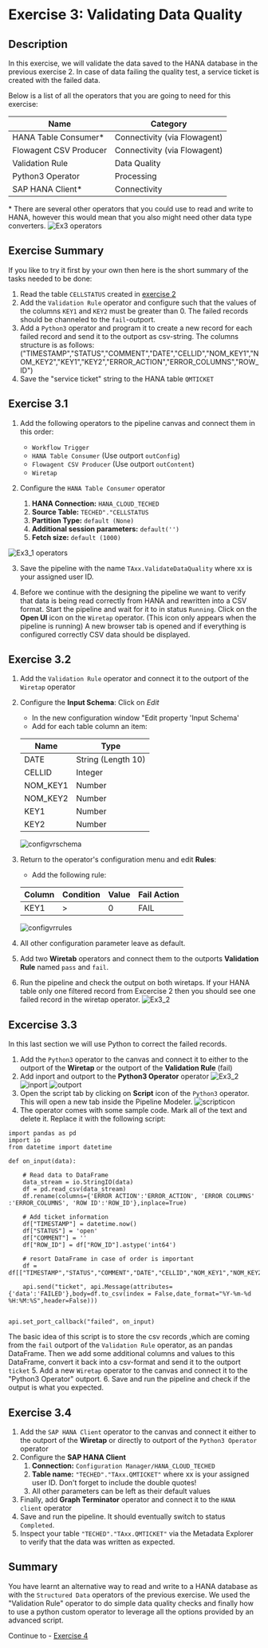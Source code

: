 # Exercise 3: Validating Data Quality


## Description

In this exercise, we will validate the data saved to the HANA database in the previous exercise 2. In case of data failing the quality test, a service ticket is created with the failed data.

Below is a list of all the operators that you are going to need for this exercise:

|Name|Category|
|----|--------|
|HANA Table Consumer*|Connectivity (via Flowagent)|
|Flowagent CSV Producer|Connectivity (via Flowagent)|
|Validation Rule|Data Quality|
|Python3 Operator|Processing|
|SAP HANA Client*|Connectivity|

\* There are several other operators that you could use to read and write to HANA, however this would mean that you also might need other data type converters.  ![Ex3 operators](./images/ex3operators.png)

## Exercise Summary
If you like to try it first by your own then here is the short summary of the tasks needed to be done:

1. Read the table `CELLSTATUS` created in [exercise 2](../ex2/README.html)
2. Add the `Validation Rule` operator and configure such that the values of the columns `KEY1` and `KEY2` must be greater than 0. The failed records should be channeled to the `fail`-outport.
3. Add a `Python3` operator and program it to create a new record for each failed record and send it to the outport as csv-string. The columns structure is as follows:
		("TIMESTAMP","STATUS","COMMENT","DATE","CELLID","NOM_KEY1","NOM_KEY2","KEY1","KEY2","ERROR_ACTION","ERROR_COLUMNS","ROW_ID")
4. Save the "service ticket" string to the HANA table `QMTICKET`

## Exercise 3.1

1. Add the following operators to the pipeline canvas and connect them in this order:
	- `Workflow Trigger`
	- `HANA Table Consumer` (Use outport `outConfig`)
	- `Flowagent CSV Producer` (Use outport `outContent`)
	- `Wiretap`

2. Configure the `HANA Table Consumer` operator
	1. **HANA Connection:** `HANA_CLOUD_TECHED`
	2. **Source Table:** `TECHED"."CELLSTATUS`
	3. **Partition Type:** `default (None)`
	4. **Additional session parameters:** `default('')`
	5. **Fetch size:** `default (1000)`


![Ex3_1 operators](./images/ex3_1.png)

3. Save the pipeline with the name `TAxx.ValidateDataQuality` where xx is your assigned user ID.

4. Before we continue with the designing the pipeline we want to verify that data is being read correctly from HANA and rewritten into a CSV format. Start the pipeline and wait for it to in status `Running`. Click on the **Open UI** icon on the `Wiretap` operator. (This icon only appears when the pipeline is running) A new browser tab is opened and if everything is configured correctly CSV data should be displayed.

## Exercise 3.2

1. Add the `Validation Rule` operator and connect it to the outport of the `Wiretap` operator
2. Configure the **Input Schema**: Click on *Edit*
	- In the new configuration window "Edit property 'Input Schema'
	- Add for each table column an item:

	|Name|Type|
	|----|----|
	|DATE|String (Length 10)|
	|CELLID|Integer|
	|NOM_KEY1|Number|
	|NOM_KEY2|Number|
	|KEY1|Number|
	|KEY2|Number|

	![configvrschema](./images/Configvrschema.png)
3. Return to the operator's configuration menu and edit **Rules**:
	- Add the following rule:
	
	|Column|Condition|Value|Fail Action|
	|------|---------|-----|-----------|
	|KEY1  |>        |0    |FAIL       |

	![configvrrules](./images/Configvrrules.png)
3. All other configuration parameter leave as default.
4. Add two **Wiretab** operators and connect them to the outports **Validation Rule** named `pass` and `fail`.
5. Run the pipeline and check the output on both wiretaps. If your HANA table only one filtered record from Excercise 2 then you should see one failed record in the wiretap operator.
![Ex3_2](./images/ex3_2.png)

## Excercise 3.3
In this last section we will use Python to correct the failed records.

1. Add the `Python3` operator to the canvas and connect it to either to the outport of the **Wiretap** or the outport of the **Validation Rule** (fail)
2. Add inport and outport to the **Python3 Operator** operator ![Ex3_2](./images/addports.png) ![inport](./images/inport.png) ![outport](./images/outport.png)
3. Open the script tab by clicking on **Script** icon of the `Python3` operator. This will open a new tab inside the Pipeline Modeler. ![scripticon](./images/scripticon.png)
4. The operator comes with some sample code. Mark all of the text and delete it. Replace it with the following script:

```
import pandas as pd
import io
from datetime import datetime

def on_input(data):

    # Read data to DataFrame
    data_stream = io.StringIO(data)
    df = pd.read_csv(data_stream)
    df.rename(columns={'ERROR ACTION':'ERROR_ACTION', 'ERROR COLUMNS' :'ERROR_COLUMNS', 'ROW ID':'ROW_ID'},inplace=True)

    # Add ticket information
    df["TIMESTAMP"] = datetime.now()
    df["STATUS"] = 'open'
    df["COMMENT"] = ''
    df["ROW_ID"] = df["ROW_ID"].astype('int64')

    # resort DataFrame in case of order is important
    df = df[["TIMESTAMP","STATUS","COMMENT","DATE","CELLID","NOM_KEY1","NOM_KEY2","KEY1","KEY2","ERROR_ACTION","ERROR_COLUMNS","ROW_ID"]]

    api.send("ticket", api.Message(attributes={'data':'FAILED'},body=df.to_csv(index = False,date_format="%Y-%m-%d %H:%M:%S",header=False)))


api.set_port_callback("failed", on_input)

```

The basic idea of this script is to store the csv records ,which are coming from the `fail` outport of the `Validation Rule` operator, as an pandas DataFrame. Then we add some additional columns and values to this DataFrame, convert it back into a csv-format and send it to the outport `ticket`
5. Add a new `Wiretap` operator to the canvas and connect it to the "Python3 Operator" outport.
6. Save and run the pipeline and check if the output is what you expected.

## Exercise 3.4

1. Add the `SAP HANA Client` operator to the canvas and connect it either to the outport of the **Wiretap** or directly to outport of the `Python3 Operator` operator
2. Configure the **SAP HANA Client**
	1. **Connection:** `Configuration Manager/HANA_CLOUD_TECHED`
	2. **Table name:** `"TECHED"."TAxx.QMTICKET"` where xx is your assigned user ID. Don't forget to include the double quotes!
	3. All other parameters can be left as their default values
3. Finally, add **Graph Terminator** operator and connect it to the `HANA client` operator
4. Save and run the pipeline. It should eventually switch to status `Completed`.
5. Inspect your table `"TECHED"."TAxx.QMTICKET"` via the Metadata Explorer to verify that the data was written as expected.


## Summary

You have learnt an alternative way to read and write to a HANA database as with the `Structured Data` operators of the previous exercise. We used the "Validation Rule" operator to do simple data quality checks and finally how to use a python custom operator to leverage all the options provided by an advanced script.

Continue to - [Exercise 4](../ex4/README.md)
